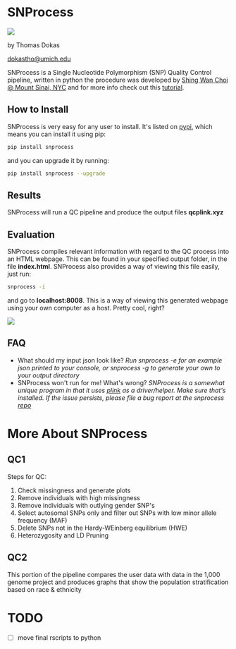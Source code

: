 # SNProcess
![](img/logo.png)

  by Thomas Dokas
  
  <dokastho@umich.edu>

  SNProcess is a Single Nucleotide Polymorphism (SNP) Quality Control pipeline, written in python the procedure was developed by [Shing Wan Choi @ Mount Sinai, NYC](https://github.com/choishingwan/PRS-Tutorial) and for more info check out this [tutorial](https://github.com/MareesAT/GWA_tutorial).

## How to Install
  SNProcess is very easy for any user to install. It's listed on [pypi](https://pypi.org/project/snprocess), which means you can install it using pip:
  ```bash
  pip install snprocess
  ```
  and you can upgrade it by running:
  ```bash
  pip install snprocess --upgrade
  ```

## Results
  SNProcess will run a QC pipeline and produce the output files **qcplink.xyz**

## Evaluation
  SNProcess compiles relevant information with regard to the QC process into an HTML webpage. This can be found in your specified output folder, in the file **index.html**. SNProcess also provides a way of viewing this file easily, just run:
  ```bash
  snprocess -i
  ```
  and go to **localhost:8008**. This is a way of viewing this generated webpage using your own computer as a host. Pretty cool, right?

  ![](gif/info.gif)

## FAQ
  * What should my input json look like? *Run snprocess -e for an example json printed to your console, or snprocess -g to generate your own to your output directory*
  * SNProcess won't run for me! What's wrong? *SNProcess is a somewhat unique program in that it uses [plink](https://www.cog-genomics.org/plink/1.9/) as a driver/helper. Make sure that's installed. If the issue persists, please file a bug report at the snprocess [repo](https://github.com/dokastho/snprocess)*

# More About SNProcess

## QC1
Steps for QC:
1. Check missingness and generate plots
2. Remove individuals with high missingness
3. Remove individuals with outlying gender SNP's
4. Select autosomal SNPs only and filter out SNPs with low minor allele frequency (MAF)
5. Delete SNPs not in the Hardy-WEinberg equilibrium (HWE)
6. Heterozygosity and LD Pruning

## QC2
This portion of the pipeline compares the user data with data in the 1,000 genome project and produces graphs that show the population stratification based on race & ethnicity

# TODO
* [ ] move final rscripts to python
